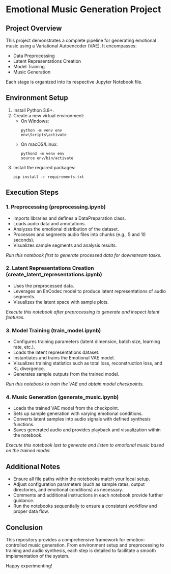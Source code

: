 # Emotional Music Generation Project

## Project Overview
This project demonstrates a complete pipeline for generating emotional music using a Variational Autoencoder (VAE). It encompasses:
- Data Preprocessing
- Latent Representations Creation
- Model Training
- Music Generation

Each stage is organized into its respective Jupyter Notebook file.

## Environment Setup
1. Install Python 3.8+.
2. Create a new virtual environment:
   - On Windows:
     ```
     python -m venv env
     env\Scripts\activate
     ```
   - On macOS/Linux:
     ```
     python3 -m venv env
     source env/bin/activate
     ```
3. Install the required packages:
   ```
   pip install -r requirements.txt
   ```

## Execution Steps

### 1. Preprocessing (preprocessing.ipynb)
- Imports libraries and defines a DataPreparation class.
- Loads audio data and annotations.
- Analyzes the emotional distribution of the dataset.
- Processes and segments audio files into chunks (e.g., 5 and 10 seconds).
- Visualizes sample segments and analysis results.

*Run this notebook first to generate processed data for downstream tasks.*

### 2. Latent Representations Creation (create_latent_representations.ipynb)
- Uses the preprocessed data.
- Leverages an EnCodec model to produce latent representations of audio segments.
- Visualizes the latent space with sample plots.

*Execute this notebook after preprocessing to generate and inspect latent features.*

### 3. Model Training (train_model.ipynb)
- Configures training parameters (latent dimension, batch size, learning rate, etc.).
- Loads the latent representations dataset.
- Instantiates and trains the Emotional VAE model.
- Visualizes training statistics such as total loss, reconstruction loss, and KL divergence.
- Generates sample outputs from the trained model.

*Run this notebook to train the VAE and obtain model checkpoints.*

### 4. Music Generation (generate_music.ipynb)
- Loads the trained VAE model from the checkpoint.
- Sets up sample generation with varying emotional conditions.
- Converts latent samples into audio signals with defined synthesis functions.
- Saves generated audio and provides playback and visualization within the notebook.

*Execute this notebook last to generate and listen to emotional music based on the trained model.*

## Additional Notes
- Ensure all file paths within the notebooks match your local setup.
- Adjust configuration parameters (such as sample rates, output directories, and emotional conditions) as necessary.
- Comments and additional instructions in each notebook provide further guidance.
- Run the notebooks sequentially to ensure a consistent workflow and proper data flow.

## Conclusion
This repository provides a comprehensive framework for emotion-controlled music generation. From environment setup and preprocessing to training and audio synthesis, each step is detailed to facilitate a smooth implementation of the system.

Happy experimenting!
